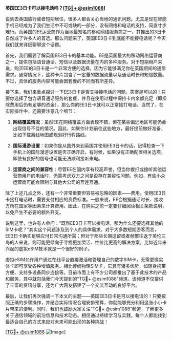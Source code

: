 **英国EE3日卡可以接电话吗？[[TG💪+ @esim1088](https://t.me/s/esim1088)]**

说到去英国旅行或者短期居住，很多人都会关心当地的通讯问题。尤其是现在智能手机已经成为了我们生活中不可或缺的一部分，没有网络和电话的支持，简直寸步难行。而英国的EE运营商作为当地最知名的移动网络服务商之一，其推出的3日卡自然成了许多人的首选。那么问题来了，英国EE3日卡到底能不能接电话呢？今天我们就来详细聊聊这个话题。

首先，我们需要了解英国EE3日卡的基本功能。EE是英国最大的移动网络运营商之一，提供包括语音通话、短信以及数据流量在内的多种服务。对于短期用户来说，购买EE的3日卡是一个非常方便的选择，因为它能够满足你在英国期间的通信需求。通常情况下，这种卡片包含了一定量的数据流量以及通话时长和短信数量。不过，具体的服务内容可能会因套餐的不同而有所差异。

接下来，我们来重点探讨一下EE3日卡是否支持接电话的问题。答案是可以的！只要你选择了包含语音通话服务的套餐，并且在使用过程中保持卡内余额充足（即扣除费用后仍有足够的资金），那么你的EE3日卡就可以正常接打电话。当然了，在实际操作中，还需要注意几个细节：

1. **网络覆盖情况**：虽然EE在网络覆盖方面表现不错，但在某些偏远地区可能仍会出现信号不佳的情况。因此，如果你计划前往这些地方，最好提前做好准备，比如下载离线地图或规划好行程路线。

2. **国际漫游设置**：如果你是从国外来到英国并使用EE3日卡的话，记得检查一下手机上的国际漫游设置是否正确开启。有时候，如果没有正确配置相关选项，即使有良好的信号也可能无法顺利接听来电。

3. **运营商之间的兼容性**：尽管EE在国内享有较高声誉，但当你拨打或接听其他运营商用户的电话时，仍需考虑双方之间是否存在兼容性问题。例如，有些小众运营商可能会限制与其他大公司的互连互通。

除了上述几点之外，还有一个非常重要但容易被忽略的因素——费用。使用EE3日卡接打电话时，需要支付相应的资费标准。一般来说，EE会根据通话时长、接收方所在国家等因素来计算费用。因此，在购买之前一定要仔细阅读相关条款说明，以免产生不必要的额外开支。

说到这里，也许有人会问：“既然EE3日卡可以接电话，那为什么还要选择其他的SIM卡呢？”其实这个问题涉及到个人的具体需求。对于大多数短期游客而言，EE3日卡确实足够应付日常沟通所需；但对于那些长期逗留或者频繁往返于英伦三岛的人来说，则可能更倾向于寻找更加灵活、性价比更高的解决方案。比如近年来兴起的虚拟eSIM技术就是一个很好的例子。

虚拟eSIM允许用户通过在线平台直接激活和管理自己的数字SIM卡，无需更换实体卡即可享受各种增值服务。相比传统物理SIM卡，它具有诸多优势，如随身携带方便、支持多设备同步连接等。目前市面上有不少公司都推出了基于此技术的产品和服务，其中就包括我们今天提到的“TG💪+ @esim1088”频道。该频道不仅提供了丰富的资讯分享，还为广大网友搭建了一个交流互动的良好平台。

最后，让我们再次强调一下本文的主题——英国EE3日卡是可以接电话的！只要按照正确的步骤操作，并结合实际情况合理安排预算，你就能够充分利用这张小小卡片带来的便利。同时，我们也鼓励大家关注“TG💪+ @esim1088”频道，了解更多关于通信领域的前沿信息和技术动态。相信通过持续学习与实践，每个人都能找到最适合自己的方式来应对未来可能出现的各种挑战！

[[TG💪+ @esim1088](https://t.me/s/esim1088) ![Image](https://i.postimg.cc/4NQfJmqS/Snipaste-2025-05-13-00-14-12.png)]